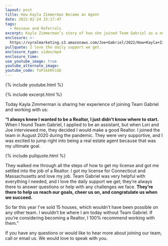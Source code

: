 ```yaml
---
layout: post
title: How Kayla Zimmerman Became an Agent
date: 2022-02-24 15:17:47
tags:
  - Reviews and Referrals
excerpt: Kayla Zimmerman’s story of how she joined Team Gabriel as a new agent.
enclosure: >-
  https://vyralmarketing.s3.amazonaws.com/Joe+Gabriel/2022/How+Kayla+Zimmerman+Became+an+Agent.mp4
pullquote: I love the daily support we get.
enclosure_type: video/mp4
enclosure_time:
use_youtube_image: true
youtube_alternate_image:
youtube_code: foPikkRViUQ
---
```

{% include youtube.html %}

{% include excerpt.html %}

Today Kayla Zimmerman is sharing her experience of joining Team Gabriel and working with us:

**“I always knew I wanted to be a Realtor, I just didn’t know where to start.** When I found Team Gabriel, I applied to be an assistant, but when Lori and Joe interviewed me, they decided I would make a good Realtor. I joined the team in August 2020 during the pandemic. They were very supportive, and I was excited to jump right into being a real estate agent because that was my ultimate goal.

{% include pullquote.html %}

They walked me through all the steps of how to get my license and got me settled into the job of a Realtor. I got my license for Connecticut and Massachusetts and love my job. Team Gabriel was very helpful with everything I needed, and I love the daily support we get; they’re always there to answer questions or help with any challenges we face. **They’re there to help us reach our goals, cheer us on, and congratulate us when we succeed.&nbsp;**

So far this year I’ve sold 15 houses, which wouldn’t have been possible on any other team. I wouldn’t be where I am today without Team Gabriel. If you’re considering becoming a Realtor, I 100% recommend working with them.”

If you have any questions or would like to hear more about joining our team, call or email us. We would love to speak with you.

